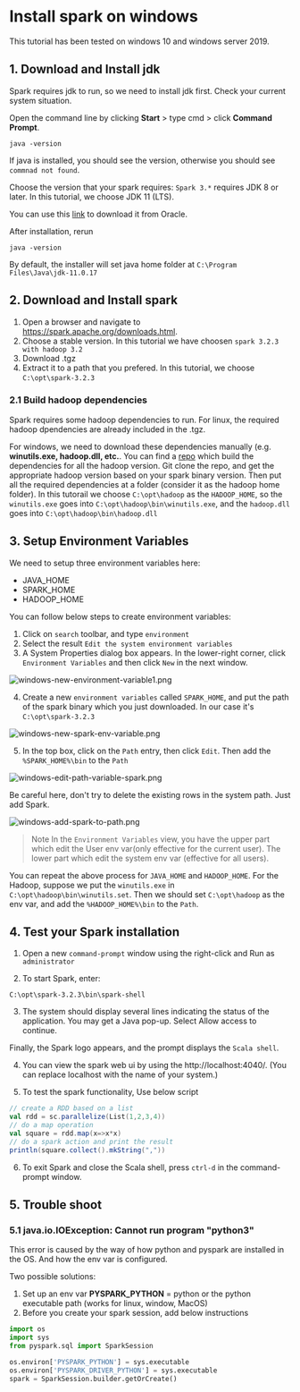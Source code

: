 # Install spark on windows

This tutorial has been tested on windows 10 and windows server 2019.

## 1. Download and Install jdk

Spark requires jdk to run, so we need to install jdk first. Check your current system situation.

Open the command line by clicking **Start** > type cmd > click **Command Prompt**.

```shell
java -version
```

If java is installed, you should see the version, otherwise you should see `commnad not found`.

Choose the version that your spark requires: `Spark 3.*` requires JDK 8 or later. In this tutorial, we choose JDK 11 (LTS).

You can use this [link](https://www.oracle.com/java/technologies/downloads/#java11) to download it from Oracle. 

After installation, rerun 

```shell
java -version
```

By default, the installer will set java home folder at `C:\Program Files\Java\jdk-11.0.17` 

## 2. Download and Install spark

1. Open a browser and navigate to https://spark.apache.org/downloads.html.
2. Choose a stable version. In this tutorial we have choosen `spark 3.2.3 with hadoop 3.2`
3. Download .tgz
4. Extract it to a path that you prefered. In this tutorial, we choose `C:\opt\spark-3.2.3`

### 2.1 Build hadoop dependencies

Spark requires some hadoop dependencies to run. For linux, the required hadoop dpendencies are already included in the .tgz. 

For windows, we need to download these dependencies manually (e.g. **winutils.exe, hadoop.dll, etc.**. You can find a [repo](https://github.com/cdarlint/winutils) which build the dependencies for all the hadoop version. Git clone the repo, and get the appropriate hadoop version based on your spark binary version. Then put all the required dependencies at a folder (consider it as the hadoop home folder). In this tutorail we choose `C:\opt\hadoop` as the `HADOOP_HOME`, so the `winutils.exe` goes into `C:\opt\hadoop\bin\winutils.exe`, and the `hadoop.dll` goes into `C:\opt\hadoop\bin\hadoop.dll`

## 3. Setup Environment Variables

We need to setup three environment variables here:
- JAVA_HOME
- SPARK_HOME
- HADOOP_HOME

You can follow below steps to create environment variables:
1. Click on `search` toolbar, and type `environment`
2. Select the result `Edit the system environment variables`
3. A System Properties dialog box appears. In the lower-right corner, click `Environment Variables` and then click `New` in the next window.

![windows-new-environment-variable1.png](../images/windows-new-environment-variable1.png)

4. Create a new `environment variables` called `SPARK_HOME`, and put the path of the spark binary which you just downloaded. In our case it's `C:\opt\spark-3.2.3`

![windows-new-spark-env-variable.png](../images/windows-new-spark-env-variable.png)

5. In the top box, click on the `Path` entry, then click `Edit`. Then add the `%SPARK_HOME%\bin` to the `Path`

![windows-edit-path-variable-spark.png](../images/windows-edit-path-variable-spark.png)

Be careful here, don't try to delete the existing rows in the system path. Just add Spark.

![windows-add-spark-to-path.png](../images/windows-add-spark-to-path.png)


> Note In the `Environment Variables` view, you have the upper part which edit the User env var(only effective for the current user). The lower part which edit the system env var (effective for all users).  

You can repeat the above process for `JAVA_HOME` and `HADOOP_HOME`. For the Hadoop, suppose we put the `winutils.exe` in `C:\opt\hadoop\bin\winutils.set`. Then we should set `C:\opt\hadoop` as the env var, and add the `%HADOOP_HOME%\bin` to the `Path`.

## 4. Test your Spark installation

1. Open a new `command-prompt` window using the right-click and Run as `administrator`

2. To start Spark, enter:

```shell
C:\opt\spark-3.2.3\bin\spark-shell
```

3. The system should display several lines indicating the status of the application. You may get a Java pop-up. Select Allow access to continue.

Finally, the Spark logo appears, and the prompt displays the `Scala shell`.

4. You can view the spark web ui by using the  http://localhost:4040/. (You can replace localhost with the name of your system.)

5. To test the spark functionality, Use below script
```scala
// create a RDD based on a list
val rdd = sc.parallelize(List(1,2,3,4))
// do a map operation             
val square = rdd.map(x=>x*x)
// do a spark action and print the result 
println(square.collect().mkString(","))    
```

6. To exit Spark and close the Scala shell, press `ctrl-d` in the command-prompt window.

## 5. Trouble shoot

### 5.1 java.io.IOException: Cannot run program "python3"

This error is caused by the way of how python and pyspark are installed in the OS. And how the env var is configured. 

Two possible solutions:
1. Set up an env var **PYSPARK_PYTHON** = python or the python executable path (works for linux, window, MacOS)
2. Before you create your spark session, add below instructions

```python
import os
import sys
from pyspark.sql import SparkSession

os.environ['PYSPARK_PYTHON'] = sys.executable
os.environ['PYSPARK_DRIVER_PYTHON'] = sys.executable
spark = SparkSession.builder.getOrCreate()
```
